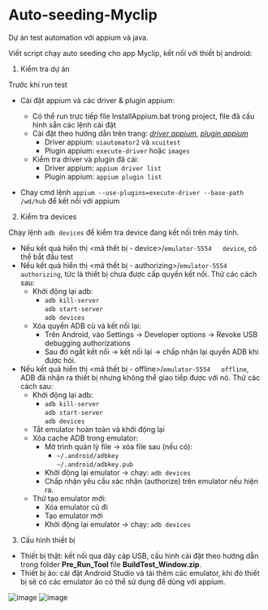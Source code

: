 # Auto-seeding-Myclip
Dự án test automation với appium và java.

Viết script chạy auto seeding cho app Myclip, kết nối với thiết bị android:  

1. Kiểm tra dự án

Trước khi run test
- Cài đặt appium và các driver & plugin appium:
  - Có thể run trực tiếp file InstallAppium.bat trong project, file đã cấu hình sẵn các lệnh cài đặt
  - Cài đặt theo hướng dẫn trên trang: [_driver appium_](https://appium.io/docs/en/2.3/ecosystem/drivers/), [_plugin appium_](https://appium.io/docs/en/2.3/ecosystem/plugins/)
    - Driver appium: `uiautomator2` và `xcuitest`
    - Plugin appium: `execute-driver` hoặc `images`
  - Kiểm tra driver và plugin đã cài:
    - Driver appium: `appium driver list`
    - Plugin appium: `appium plugin list`

- Chạy cmd lệnh `appium --use-plugins=execute-driver --base-path /wd/hub` để kết nối với appium

2. Kiểm tra devices

Chạy lệnh `adb devices` để kiểm tra device đang kết nối trên máy tính.
- Nếu kết quả hiển thị <mã thết bị - device>/`emulator-5554   device`, có thể bắt đầu test
- Nếu kết quả hiển thị <mã thết bị - authorizing>/`emulator-5554   authorizing`, tức là thiết bị chưa được cấp quyền kết nối. Thử các cách sau:
  - Khởi động lại adb:
    - `adb kill-server`<br>
      `adb start-server`<br>
      `adb devices`
  - Xóa quyền ADB cũ và kết nối lại:
    - Trên Android, vào Settings → Developer options → Revoke USB debugging authorizations
    - Sau đó ngắt kết nối → kết nối lại → chấp nhận lại quyền ADB khi được hỏi.
- Nếu kết quả hiển thị <mã thết bị - offline>/`emulator-5554   offline`, ADB đã nhận ra thiết bị nhưng không thể giao tiếp được với nó. Thử các cách sau:
  - Khởi động lại adb:
    - `adb kill-server`<br>
      `adb start-server`<br>
      `adb devices`
  - Tắt emulator hoàn toàn và khởi động lại
  - Xóa cache ADB trong emulator:
    - Mở trình quản lý file → xóa file sau (nếu có):
      - `~/.android/adbkey`<br>
        `~/.android/adbkey.pub`
    - Khởi động lại emulator → chạy: `adb devices`
    - Chấp nhận yêu cầu xác nhận (authorize) trên emulator nếu hiện ra.
  - Thử tạo emulator mới: 
    - Xóa emulator cũ đi
    - Tạo emulator mới
    - Khởi động lại emulator → chạy: `adb devices`

3. Cấu hình thiết bị
- Thiết bị thật: kết nối qua dây cáp USB, cấu hình cài đặt theo hướng dẫn trong folder **Pre_Run_Tool** file **BuildTest_Window.zip**.
- Thiết bị ảo: cài đặt Android Studio và tải thêm các emulator, khi đó thiết bị sẽ có các emulator ảo có thể sử dụng để dùng với appium.

![image](https://github.com/user-attachments/assets/469292c5-6f89-4997-a376-0e7bc61c6112)
![image](https://github.com/user-attachments/assets/ad234c01-bb6f-4981-9eef-c4b5eed0d0b4)
